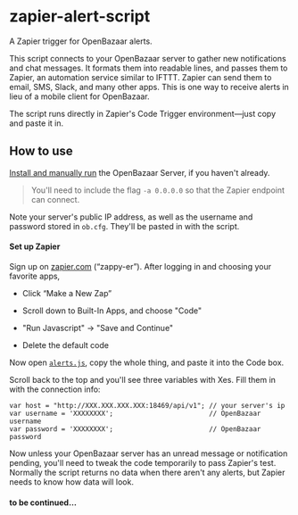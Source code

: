 # zapier-alert-script

A Zapier trigger for OpenBazaar alerts.

This script connects to your OpenBazaar server to gather new notifications and chat messages. It formats them into readable lines, and passes them to Zapier, an automation service similar to IFTTT. Zapier can send them to email, SMS, Slack, and many other apps. This is one way to receive alerts in lieu of a mobile client for OpenBazaar.

The script runs directly in Zapier's Code Trigger environment—just copy and paste it in.

## How to use

[Install and manually run](https://slack-files.com/T02FPGBKB-F0KJU1CLX-cbbcf8a02c) the OpenBazaar Server, if you haven't already.

> You'll need to include the flag `-a 0.0.0.0` so that the Zapier endpoint can connect.

Note your server's public IP address, as well as the username and password stored in `ob.cfg`. They'll be pasted in with the script.

#### Set up Zapier

Sign up on [zapier.com](https://zapier.com) (“zappy-er”). After logging in and choosing your favorite apps,
- Click “Make a New Zap”

- Scroll down to Built-In Apps, and choose "Code"

- "Run Javascript" -> "Save and Continue"

- Delete the default code

Now open [`alerts.js`](https://cdn.rawgit.com/BazaarGuard/zapier-alert-script/master/alerts.js), copy the whole thing, and paste it into the Code box.

Scroll back to the top and you'll see three variables with Xes. Fill them in with the connection info:

    var host = "http://XXX.XXX.XXX.XXX:18469/api/v1"; // your server's ip
    var username = 'XXXXXXXX';                        // OpenBazaar username
    var password = 'XXXXXXXX';                        // OpenBazaar password

Now unless your OpenBazaar server has an unread message or notification pending, you'll need to tweak the code temporarily to pass Zapier's test. Normally the script returns no data when there aren't any alerts, but Zapier needs to know how data will look.

#### to be continued…
